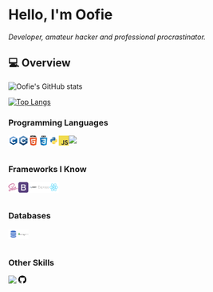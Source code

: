 # Hello, I'm Oofie

*Developer, amateur hacker and professional procrastinator.*

## :computer: Overview

![Oofie's GitHub stats](https://github-readme-stats.vercel.app/api?username=OofieTheDev&count_private=true&show_icons=true&theme=tokyonight)

[![Top Langs](https://github-readme-stats.vercel.app/api/top-langs/?username=OofieTheDev&theme=tokyonight)](https://github.com/OofieTheDev/github-readme-stats)

### Programming Languages
<img align='left' src='https://raw.githubusercontent.com/github/explore/f3e22f0dca2be955676bc70d6214b95b13354ee8/topics/c/c.png' width='4%'/> 
<img align='left' src='https://raw.githubusercontent.com/github/explore/180320cffc25f4ed1bbdfd33d4db3a66eeeeb358/topics/cpp/cpp.png' width='4%'/>
<img align='left' src='https://raw.githubusercontent.com/github/explore/80688e429a7d4ef2fca1e82350fe8e3517d3494d/topics/html/html.png' width='4%'/>
<img align='left' src='https://raw.githubusercontent.com/github/explore/80688e429a7d4ef2fca1e82350fe8e3517d3494d/topics/css/css.png' width='4%'/>
<img align='left' src='https://raw.githubusercontent.com/github/explore/80688e429a7d4ef2fca1e82350fe8e3517d3494d/topics/python/python.png' width='4%'/>
<img align='left' src='https://raw.githubusercontent.com/github/explore/80688e429a7d4ef2fca1e82350fe8e3517d3494d/topics/javascript/javascript.png' width='4%'/>
<img align='left' src='https://cdn.freebiesupply.com/logos/thumbs/2x/nodejs-1-logo.png' width='4%'/>
<br />
<br />

### Frameworks I Know
<img align='left' src='https://raw.githubusercontent.com/github/explore/80688e429a7d4ef2fca1e82350fe8e3517d3494d/topics/sass/sass.png' width='4%'/>
<img align='left' src='https://raw.githubusercontent.com/github/explore/80688e429a7d4ef2fca1e82350fe8e3517d3494d/topics/bootstrap/bootstrap.png' width='4%'/>
<img align='left' src='https://raw.githubusercontent.com/github/explore/80688e429a7d4ef2fca1e82350fe8e3517d3494d/topics/jquery/jquery.png' width='4%'/>
<img align='left' src='https://raw.githubusercontent.com/github/explore/80688e429a7d4ef2fca1e82350fe8e3517d3494d/topics/express/express.png' width='4%'/>
<img align='left' src='https://raw.githubusercontent.com/github/explore/80688e429a7d4ef2fca1e82350fe8e3517d3494d/topics/react/react.png' width='4%'/>
<img align='left' src='' width='4%'/>
<br />
<br />

### Databases
<img align='left' src='https://raw.githubusercontent.com/github/explore/80688e429a7d4ef2fca1e82350fe8e3517d3494d/topics/sql/sql.png' width='4%'/>
<img align='left' src='https://raw.githubusercontent.com/github/explore/80688e429a7d4ef2fca1e82350fe8e3517d3494d/topics/mongodb/mongodb.png' width='4%'/>
<br /><br />

### Other Skills
<svg height="4%">
    <path fill-rule="evenodd" d="M8 0C3.58 0 0 3.58 0 8c0 3.54 2.29 6.53 5.47 7.59.4.07.55-.17.55-.38 0-.19-.01-.82-.01-1.49-2.01.37-2.53-.49-2.69-.94-.09-.23-.48-.94-.82-1.13-.28-.15-.68-.52-.01-.53.63-.01 1.08.58 1.23.82.72 1.21 1.87.87 2.33.66.07-.52.28-.87.51-1.07-1.78-.2-3.64-.89-3.64-3.95 0-.87.31-1.59.82-2.15-.08-.2-.36-1.02.08-2.12 0 0 .67-.21 2.2.82.64-.18 1.32-.27 2-.27.68 0 1.36.09 2 .27 1.53-1.04 2.2-.82 2.2-.82.44 1.1.16 1.92.08 2.12.51.56.82 1.27.82 2.15 0 3.07-1.87 3.75-3.65 3.95.29.25.54.73.54 1.48 0 1.07-.01 1.93-.01 2.2 0 .21.15.46.55.38A8.013 8.013 0 0016 8c0-4.42-3.58-8-8-8z"></path>
</svg>
<img align='left' src='https://cdn-icons-png.flaticon.com/512/6124/6124995.png' width='4%'/>
<br />
<br />
<br />

